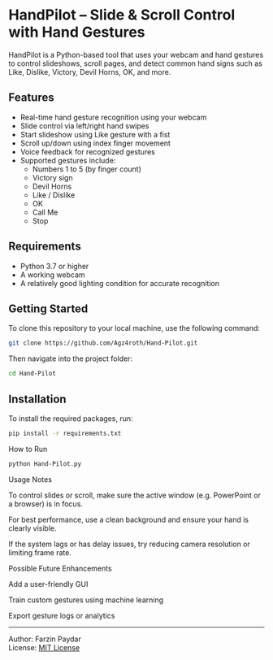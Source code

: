 # HandPilot – Slide & Scroll Control with Hand Gestures

HandPilot is a Python-based tool that uses your webcam and hand gestures to control slideshows, scroll pages, and detect common hand signs such as Like, Dislike, Victory, Devil Horns, OK, and more.

## Features

- Real-time hand gesture recognition using your webcam
- Slide control via left/right hand swipes
- Start slideshow using Like gesture with a fist
- Scroll up/down using index finger movement
- Voice feedback for recognized gestures
- Supported gestures include:
  - Numbers 1 to 5 (by finger count)
  - Victory sign
  - Devil Horns
  - Like / Dislike
  - OK
  - Call Me
  - Stop

## Requirements

- Python 3.7 or higher
- A working webcam
- A relatively good lighting condition for accurate recognition

  
## Getting Started

To clone this repository to your local machine, use the following command:

```bash
git clone https://github.com/Agz4roth/Hand-Pilot.git
```

Then navigate into the project folder:

```bash
cd Hand-Pilot
```

## Installation

To install the required packages, run:

```bash
pip install -r requirements.txt
```
How to Run

```bash
python Hand-Pilot.py
```
Usage Notes

To control slides or scroll, make sure the active window (e.g. PowerPoint or a browser) is in focus.

For best performance, use a clean background and ensure your hand is clearly visible.

If the system lags or has delay issues, try reducing camera resolution or limiting frame rate.


Possible Future Enhancements

Add a user-friendly GUI

Train custom gestures using machine learning

Export gesture logs or analytics

---
Author: Farzin Paydar  
License: [MIT License](./[License])
